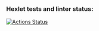 ### Hexlet tests and linter status:
[![Actions Status](https://github.com/VVP04/python-project-83/actions/workflows/hexlet-check.yml/badge.svg)](https://github.com/VVP04/python-project-83/actions)